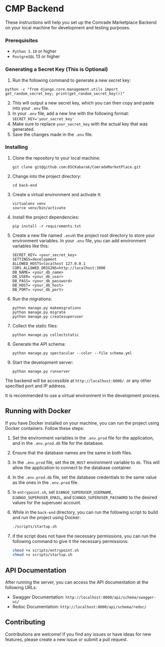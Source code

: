 # CMP Backend
These instructions will help you set up the Comrade Marketplace Backend on your local machine for development and testing purposes.

### Prerequisites
- `Python 3.10` or higher
- `PostgreSQL` 13 or higher
### Generating a Secret Key (This is Optional)
1. Run the following command to generate a new secret key:
```
python -c "from django.core.management.utils import get_random_secret_key; print(get_random_secret_key())"
```
2. This will output a new secret key, which you can then copy and paste into your `.env` file.
3. In your `.env` file, add a new line with the following format: `SECRET_KEY='your_secret_key'`
4. Make sure to replace `your_secret_key` with the actual key that was generated.
5. Save the changes made in the `.env` file.
### Installing
1. Clone the repository to your local machine:
    ```
    git clone git@github.com:DSCKabarak/ComradeMarketPlace.git
    ```
2. Change into the project directory:
    ```
    cd back-end
    ```
3. Create a virtual environment and activate it:
    ```linux
    virtualenv venv
    source venv/bin/activate
    ```
4. Install the project dependencies:
    ```
    pip install -r requirements.txt
    ```
5. Create a new file named `.env`in the project root directory to store your environment variables. In your `.env` file, you can add environment variables like this:
    ```
    SECRET_KEY= <your_secret_key>
    SETTINGS=development
    ALLOWED_HOSTS=localhost 127.0.0.1
    CORS_ALLOWED_ORIGINS=http://localhost:3000
    DB_NAME= <your_db_name>
    DB_USER= <your_db_user>
    DB_PASS= <your_db_password>
    DB_HOST= <your_db_host>
    DB_PORT= <your_db_port>
    ```
6. Run the migrations:
    ``` 
    python manage.py makemigrations
    python manage.py migrate
    python manage.py createsuperuser
    ```

7. Collect the static files:
    ```
    python manage.py collectstatic
    ```

8. Generate the API schema:
    ```
    python manage.py spectacular --color --file schema.yml
    ```

9. Start the development server:
    ```
    python manage.py runserver
    ```

The backend will be accessible at `http://localhost:8000/`. or any other specified port and IP address.

It is recommended to use a virtual environment in the development process.


## Running with Docker
If you have Docker installed on your machine, you can run the project using Docker containers. Follow these steps:

1. Set the environment variables in the `.env.prod` file for the application, and in the `.env.prod.db` file for the database.
   
2. Ensure that the database names are the same in both files.
   
3. In the `.env.prod` file, set the `DB_HOST` environment variable to `db`. This will allow the application to connect to the database container.
   
4. In the `.env.prod.db` file, set the database credentials to the same value as the ones in the `.env.prod` file.
   
5. In `entrypoint.sh`, set  `DJANGO_SUPERUSER_USERNAME`, `DJANGO_SUPERUSER_EMAIL`, and `DJANGO_SUPERUSER_PASSWORD` to the desired values for the superuser account.
   
6. While in the `back-end` directory, you can run the following script to build and run the project using Docker:

    ```bash
    ./scripts/startup.sh
    ```

7. if the script does not have the necessary permissions, you can run the following command to give it the necessary permissions:

    ```bash
    chmod +x scripts/entrypoint.sh
    chmod +x scripts/startup.sh
    ```

## API Documentation
After running the server, you can access the API documentation at the following URLs:
- Swagger Documentation: `http://localhost:8000/api/schema/swagger-ui/`
- Redoc Documentation: `http://localhost:8000/api/schema/redoc/`


## Contributing
Contributions are welcome! If you find any issues or have ideas for new features, please create a new issue or submit a pull request.
